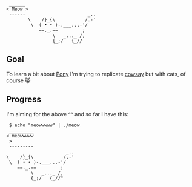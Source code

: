 ```
 ______
< Meow >
 ------                       _..
        \    /}_{\           /.-'
         \  ( • • )-.___...-'/
            ==._.==         ;
                 \   _..._ /,
                 {_;/   {_//
```

## Goal

To learn a bit about [Pony](https://github.com/ponylang/ponyc) I'm trying to replicate
[cowsay](https://en.wikipedia.org/wiki/Cowsay) but with cats, of course 😸
## Progress

I'm aiming for the above ^^ and so far I have this:

```
 $ echo "meowwwww" | ./meow
 _________
< meowwwww
 >
 ---------
                      _..
\    /}_{\           /.-'
 \  ( • • )-.___...-'/
    ==._.==         ;
         \   _..._ /,
         {_;/   {_//"
```
